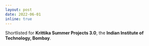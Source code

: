 ```yaml
---
layout: post
date: 2022-06-01
inline: true
---
```


Shortlisted for <b>Krittika Summer Projects 3.0</b>, the <b>Indian Institute of Technology, Bombay</b>.

